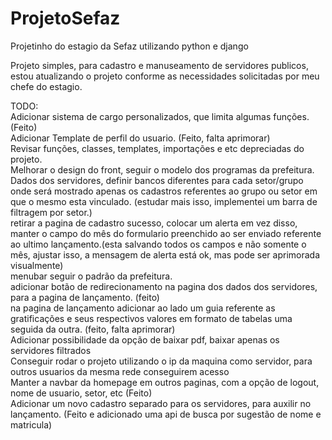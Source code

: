 # ProjetoSefaz
Projetinho do estagio da Sefaz utilizando python e django

Projeto simples, para cadastro e manuseamento de servidores publicos, estou atualizando o projeto conforme as necessidades solicitadas por meu chefe do estagio. 

TODO:
<br>
Adicionar sistema de cargo personalizados, que limita algumas funções. (Feito)
<br>
Adicionar Template de perfil do usuario. (Feito, falta aprimorar)
<br>
Revisar funções, classes, templates, importações e etc depreciadas do projeto.
<br>
Melhorar o design do front, seguir o modelo dos programas da prefeitura.
<br>
Dados dos servidores, definir bancos diferentes para cada setor/grupo onde será mostrado apenas os cadastros referentes ao grupo ou setor em que o mesmo esta vinculado. (estudar mais isso, implementei um barra de filtragem por setor.)
<br>
retirar a pagina de cadastro sucesso, colocar um alerta em vez disso, manter o campo do mês do formulario preenchido ao ser enviado referente ao ultimo lançamento.(esta salvando todos os campos e não somente o mês, ajustar isso, a mensagem de alerta está ok, mas pode ser aprimorada visualmente)
<br>
menubar seguir o padrão da prefeitura. 
<br>
adicionar botão de redirecionamento na pagina dos dados dos servidores, para a pagina de lançamento. (feito)
<br>
na pagina de lançamento adicionar ao lado um guia referente as gratificações e seus respectivos valores em formato de tabelas
uma seguida da outra. (feito, falta aprimorar)
<br>
Adicionar possibilidade da opção de baixar pdf, baixar apenas os servidores filtrados
<br>
Conseguir rodar o projeto utilizando o ip da maquina como servidor, para outros usuarios da mesma rede conseguirem acesso
<br>
Manter a navbar da homepage em outros paginas, com a opção de logout, nome de usuario, setor, etc (Feito)
<br>
Adicionar um novo cadastro separado para os servidores, para auxilir no lançamento. (Feito e adicionado uma api de busca por sugestão de nome e matricula)

